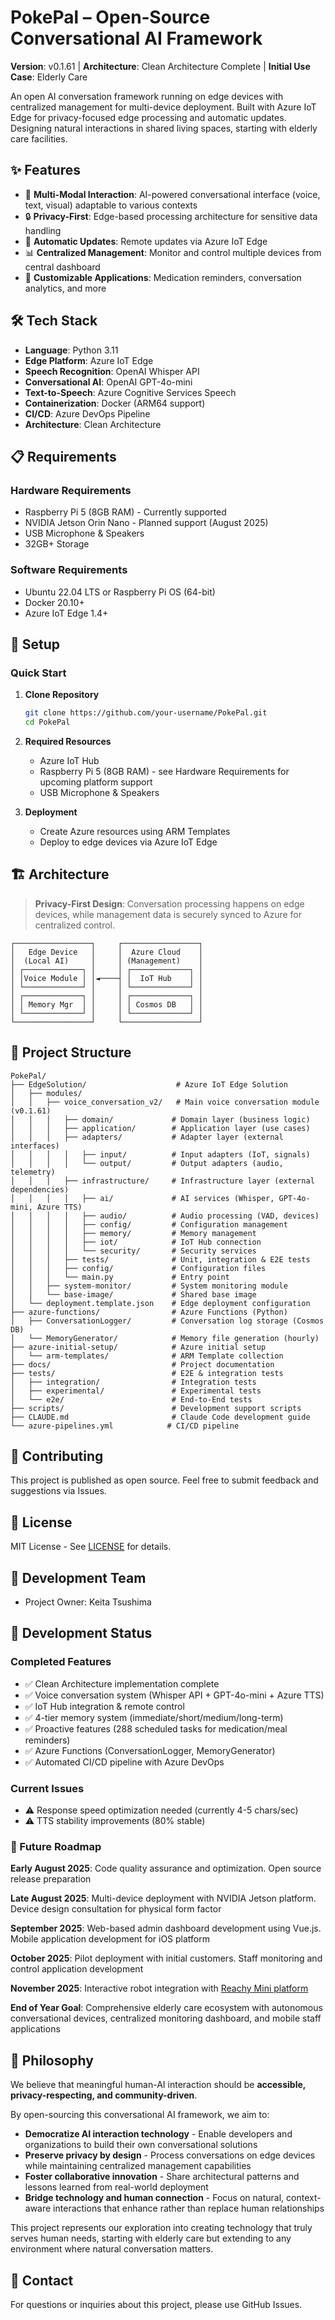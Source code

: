 # PokePal – Open‑Source Conversational AI Framework

**Version**: v0.1.61 | **Architecture**: Clean Architecture Complete | **Initial Use Case**: Elderly Care

An open AI conversation framework running on edge devices with centralized management for multi-device deployment.
Built with Azure IoT Edge for privacy-focused edge processing and automatic updates.
Designing natural interactions in shared living spaces, starting with elderly care facilities.

## ✨ Features

- 💬 **Multi-Modal Interaction**: AI-powered conversational interface (voice, text, visual) adaptable to various contexts
- 🔒 **Privacy-First**: Edge-based processing architecture for sensitive data handling
- 🔄 **Automatic Updates**: Remote updates via Azure IoT Edge
- 📊 **Centralized Management**: Monitor and control multiple devices from central dashboard
- 🎯 **Customizable Applications**: Medication reminders, conversation analytics, and more

## 🛠 Tech Stack

- **Language**: Python 3.11
- **Edge Platform**: Azure IoT Edge
- **Speech Recognition**: OpenAI Whisper API
- **Conversational AI**: OpenAI GPT-4o-mini
- **Text-to-Speech**: Azure Cognitive Services Speech
- **Containerization**: Docker (ARM64 support)
- **CI/CD**: Azure DevOps Pipeline
- **Architecture**: Clean Architecture

## 📋 Requirements

### Hardware Requirements
- Raspberry Pi 5 (8GB RAM) - Currently supported
- NVIDIA Jetson Orin Nano - Planned support (August 2025)
- USB Microphone & Speakers
- 32GB+ Storage

### Software Requirements
- Ubuntu 22.04 LTS or Raspberry Pi OS (64-bit)
- Docker 20.10+
- Azure IoT Edge 1.4+

## 🚀 Setup

### Quick Start

1. **Clone Repository**
   ```bash
   git clone https://github.com/your-username/PokePal.git
   cd PokePal
   ```

2. **Required Resources**
   - Azure IoT Hub
   - Raspberry Pi 5 (8GB RAM) - see Hardware Requirements for upcoming platform support
   - USB Microphone & Speakers

3. **Deployment**
   - Create Azure resources using ARM Templates
   - Deploy to edge devices via Azure IoT Edge

## 🏗 Architecture

> **Privacy-First Design**: Conversation processing happens on edge devices, while management data is securely synced to Azure for centralized control.

```
┌─────────────────┐     ┌─────────────────┐
│   Edge Device   │     │  Azure Cloud    │
│  (Local AI)     │     │ (Management)    │
│ ┌─────────────┐ │     │ ┌─────────────┐ │
│ │Voice Module │ │◄────┤ │  IoT Hub    │ │
│ └─────────────┘ │     │ └─────────────┘ │
│ ┌─────────────┐ │     │ ┌─────────────┐ │
│ │ Memory Mgr  │ │     │ │ Cosmos DB   │ │
│ └─────────────┘ │     │ └─────────────┘ │
└─────────────────┘     └─────────────────┘
```

## 📁 Project Structure

```
PokePal/
├── EdgeSolution/                    # Azure IoT Edge Solution
│   ├── modules/
│   │   ├── voice_conversation_v2/   # Main voice conversation module (v0.1.61)
│   │   │   ├── domain/             # Domain layer (business logic)
│   │   │   ├── application/        # Application layer (use cases)
│   │   │   ├── adapters/           # Adapter layer (external interfaces)
│   │   │   │   ├── input/          # Input adapters (IoT, signals)
│   │   │   │   └── output/         # Output adapters (audio, telemetry)
│   │   │   ├── infrastructure/     # Infrastructure layer (external dependencies)
│   │   │   │   ├── ai/             # AI services (Whisper, GPT-4o-mini, Azure TTS)
│   │   │   │   ├── audio/          # Audio processing (VAD, devices)
│   │   │   │   ├── config/         # Configuration management
│   │   │   │   ├── memory/         # Memory management
│   │   │   │   ├── iot/            # IoT Hub connection
│   │   │   │   └── security/       # Security services
│   │   │   ├── tests/              # Unit, integration & E2E tests
│   │   │   ├── config/             # Configuration files
│   │   │   └── main.py             # Entry point
│   │   ├── system-monitor/         # System monitoring module
│   │   └── base-image/             # Shared base image
│   └── deployment.template.json    # Edge deployment configuration
├── azure-functions/                # Azure Functions (Python)
│   ├── ConversationLogger/         # Conversation log storage (Cosmos DB)
│   └── MemoryGenerator/            # Memory file generation (hourly)
├── azure-initial-setup/            # Azure initial setup
│   └── arm-templates/              # ARM Template collection
├── docs/                           # Project documentation
├── tests/                          # E2E & integration tests
│   ├── integration/                # Integration tests
│   ├── experimental/               # Experimental tests
│   └── e2e/                        # End-to-End tests
├── scripts/                        # Development support scripts
├── CLAUDE.md                       # Claude Code development guide
└── azure-pipelines.yml            # CI/CD pipeline
```

## 🤝 Contributing

This project is published as open source.
Feel free to submit feedback and suggestions via Issues.

## 📄 License

MIT License - See [LICENSE](LICENSE) for details.

## 👥 Development Team

- Project Owner: Keita Tsushima

## 🎯 Development Status

### Completed Features
- ✅ Clean Architecture implementation complete
- ✅ Voice conversation system (Whisper API + GPT-4o-mini + Azure TTS)
- ✅ IoT Hub integration & remote control
- ✅ 4-tier memory system (immediate/short/medium/long-term)
- ✅ Proactive features (288 scheduled tasks for medication/meal reminders)
- ✅ Azure Functions (ConversationLogger, MemoryGenerator)
- ✅ Automated CI/CD pipeline with Azure DevOps

### Current Issues
- ⚠️ Response speed optimization needed (currently 4-5 chars/sec)
- ⚠️ TTS stability improvements (80% stable)

### 🚀 Future Roadmap

**Early August 2025**: Code quality assurance and optimization. Open source release preparation

**Late August 2025**: Multi-device deployment with NVIDIA Jetson platform. Device design consultation for physical form factor

**September 2025**: Web-based admin dashboard development using Vue.js. Mobile application development for iOS platform

**October 2025**: Pilot deployment with initial customers. Staff monitoring and control application development

**November 2025**: Interactive robot integration with [Reachy Mini platform](https://huggingface.co/blog/reachy-mini)

**End of Year Goal**: Comprehensive elderly care ecosystem with autonomous conversational devices, centralized monitoring dashboard, and mobile staff applications

## 🎯 Philosophy

We believe that meaningful human-AI interaction should be **accessible, privacy-respecting, and community-driven**. 

By open-sourcing this conversational AI framework, we aim to:
- **Democratize AI interaction technology** - Enable developers and organizations to build their own conversational solutions
- **Preserve privacy by design** - Process conversations on edge devices while maintaining centralized management capabilities  
- **Foster collaborative innovation** - Share architectural patterns and lessons learned from real-world deployment
- **Bridge technology and human connection** - Focus on natural, context-aware interactions that enhance rather than replace human relationships

This project represents our exploration into creating technology that truly serves human needs, starting with elderly care but extending to any environment where natural conversation matters.

## 📧 Contact

For questions or inquiries about this project, please use GitHub Issues.
